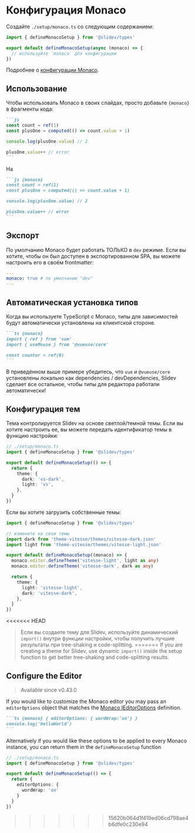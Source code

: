 # Конфигурация Monaco

<Environment type="client" />

Создайте `./setup/monaco.ts` со следующим содержанием:

```ts
import { defineMonacoSetup } from '@slidev/types'

export default defineMonacoSetup(async (monaco) => {
  // используйте `monaco` для конфигурации
})
```

Подробнее о [конфигурации Monaco](https://github.com/Microsoft/monaco-editor).

## Использование

Чтобы использовать Monaco в своих слайдах, просто добавьте `{monaco}` в фрагменты кода:

~~~md
```js
const count = ref(1)
const plusOne = computed(() => count.value + 1)

console.log(plusOne.value) // 2

plusOne.value++ // error
```
~~~

На

~~~md
```js {monaco}
const count = ref(1)
const plusOne = computed(() => count.value + 1)

console.log(plusOne.value) // 2

plusOne.value++ // error
```
~~~

## Экспорт

По умолчанию Monaco будет работать ТОЛЬКО в `dev` режиме. Если вы хотите, чтобы он был доступен в экспортированном SPA, вы можете настроить его в своём frontmatter:

```yaml
---
monaco: true # по умолчанию "dev"
---
```

## Автоматическая установка типов

Когда вы используете TypeScript с Monaco, типы для зависимостей будут автоматически установлены на клиентской стороне.

~~~md
```ts {monaco}
import { ref } from 'vue'
import { useMouse } from '@vueuse/core'

const counter = ref(0)
```
~~~

В приведённом выше примере убедитесь, что `vue` и `@vueuse/core` установлены локально как dependencies / devDependencies, Slidev сделает все остальное, чтобы типы для редактора работали автоматически!

## Конфигурация тем

Тема контролируется Slidev на основе светлой/темной темы. Если вы хотите настроить ее, вы можете передать идентификатор темы в функцию настройки:

```ts
// ./setup/monaco.ts
import { defineMonacoSetup } from '@slidev/types'

export default defineMonacoSetup(() => {
  return {
    theme: {
      dark: 'vs-dark',
      light: 'vs',
    },
  }
})
```

Если вы хотите загрузить собственные темы:

```ts
import { defineMonacoSetup } from '@slidev/types'

// измените на свои темы
import dark from 'theme-vitesse/themes/vitesse-dark.json'
import light from 'theme-vitesse/themes/vitesse-light.json'

export default defineMonacoSetup((monaco) => {
  monaco.editor.defineTheme('vitesse-light', light as any)
  monaco.editor.defineTheme('vitesse-dark', dark as any)

  return {
    theme: {
      light: 'vitesse-light',
      dark: 'vitesse-dark',
    },
  }
})
```

<<<<<<< HEAD
> Если вы создаете тему для Slidev, используйте динамический `import()` внутри функции настройки, чтобы получить лучшие результаты при tree-shaking и code-splitting.
=======
> If you are creating a theme for Slidev, use dynamic `import()` inside the setup function to get better tree-shaking and code-splitting results.

## Configure the Editor

> Available since v0.43.0

If you would like to customize the Monaco editor you may pass an `editorOptions` object that matches the [Monaco IEditorOptions](https://microsoft.github.io/monaco-editor/docs.html#interfaces/editor.IEditorOptions.html) definition.

~~~md
```ts {monaco} { editorOptions: { wordWrap:'on'} }
console.log('HelloWorld')
```
~~~

Alternatively if you would like these options to be applied to every Monaco instance, you can return them in the `defineMonacoSetup` function

```ts
// ./setup/monaco.ts
import { defineMonacoSetup } from '@slidev/types'

export default defineMonacoSetup(() => {
  return {
    editorOptions: {
      wordWrap: 'on'
    }
  }
})
```
>>>>>>> 15820b064d1f419ed06cd798ae4b6dfe0c230e94
